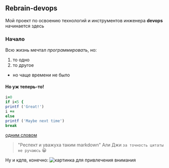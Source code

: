 
## Rebrain-devops
Мой проект по освоению технологий и инструментов инженера **devops** начинается здесь
### Начало
Всю жизнь мечтал *программировать*, но:  
1. то одно
2. то другое
- но чаще времени не было
#### Но уж теперь-то!
```ruby
i=0
if i<5 {
printf ('Great!')
i +=
else 
printf ('Maybe next time')
break
```
[одним словом](http://google.ru)
> "Респект и уважуха таким markdown"
> Али Джи `за точность цитаты не ручаюсь` :grinning:

Ну и кдпв, конечно:
![картинка для привлечения внимания](https://ic.pics.livejournal.com/diak_kuraev/17549268/419262/419262_600.jpg)



